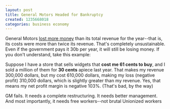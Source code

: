 ```yaml
---
layout: post
title: General Motors Headed for Bankruptcy
created: 1235668018
categories: business economy
---
```

General Motors [lost more money](http://www.reuters.com/article/businessNews/idUSN2653343220090226) than its total revenue for the year--that is, its costs were more than twice its revenue. That's completely unsustainable. Even if the government pays it 30b per year, it will still be losing money. If you don't understand, take this example:

Suppose I have a store that sells widgets that **cost me 61 cents to buy**, and I sold a million of them for **30 cents** apiece last year. That makes my revenue 300,000 dollars, but my cost 610,000 dollars, making my loss (negative profit) 310,000 dollars, which is slightly greater than my revenue. Yes, that means my net profit margin is negative 103%. (That's bad, by the way)

GM fails. It needs a complete restructuring. It needs better management. And most importantly, it needs free workers--not brutal Unionized workers
